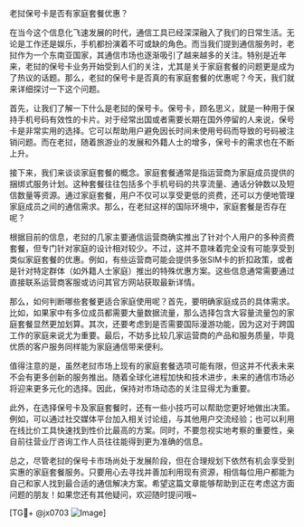老挝保号卡是否有家庭套餐优惠？

在当今这个信息化飞速发展的时代，通信工具已经深深融入了我们的日常生活。无论是工作还是娱乐，手机都扮演着不可或缺的角色。而当我们提到通信服务时，老挝作为一个东南亚国家，其通信市场也逐渐吸引了越来越多的关注。特别是近年来，老挝的保号卡业务开始受到人们的关注，尤其是关于家庭套餐的问题更是成为了热议的话题。那么，老挝的保号卡是否真的有家庭套餐的优惠呢？今天，我们就来详细探讨一下这个问题。

首先，让我们了解一下什么是老挝的保号卡。保号卡，顾名思义，就是一种用于保持手机号码有效性的卡片。对于经常出国或者需要长期在国外停留的人来说，保号卡是非常实用的选择。它可以帮助用户避免因长时间未使用号码而导致的号码被注销问题。而在老挝，随着旅游业的发展和外籍人士的增多，保号卡的需求也在不断上升。

接下来，我们来谈谈家庭套餐的概念。家庭套餐通常是指运营商为家庭成员提供的捆绑式服务计划。这种套餐往往包括多个手机号码的共享流量、通话分钟数以及短信数量等资源。通过家庭套餐，用户不仅可以享受更低的资费，还可以方便地管理家庭成员之间的通信需求。那么，在老挝这样的国际环境中，家庭套餐是否存在呢？

根据目前的信息，老挝的几家主要通信运营商确实推出了针对个人用户的多种资费套餐，但专门针对家庭的设计相对较少。不过，这并不意味着完全没有可能享受到类似家庭套餐的优惠。例如，有些运营商可能会提供多张SIM卡的折扣政策，或者是针对特定群体（如外籍人士家庭）推出的特殊优惠方案。这些信息通常需要通过直接联系运营商客服或访问其官方网站获取最新详情。

那么，如何判断哪些套餐更适合家庭使用呢？首先，要明确家庭成员的具体需求。比如，如果家中有多位成员都需要大量数据流量，那么选择包含大容量流量包的家庭套餐显然更加划算。其次，还要考虑到是否需要国际漫游功能，因为这对于跨国工作的家庭来说尤为重要。最后，不妨多比较几家运营商的产品和服务质量，毕竟优质的客户服务同样能为家庭通信带来便利。

值得注意的是，虽然老挝市场上现有的家庭套餐选项可能有限，但这并不代表未来不会有更多创新的服务推出。随着全球化进程加快和技术进步，未来的通信市场必将迎来更多元化的选择。因此，保持对市场动态的关注显得尤为重要。

此外，在选择保号卡及家庭套餐时，还有一些小技巧可以帮助您更好地做出决策。例如，可以通过社交媒体平台加入相关讨论组，与其他用户交流经验；也可以利用在线比价工具快速找到性价比最高的方案。同时，不要忽视实地考察的重要性，亲自前往营业厅咨询工作人员往往能得到更为准确的信息。

总之，尽管老挝的保号卡市场尚处于发展阶段，但在合理规划下依然有机会享受到实惠的家庭套餐服务。只要用心去寻找并善加利用现有资源，相信每位用户都能为自己和家人找到最合适的通信解决方案。希望这篇文章能够帮助到正在考虑这方面问题的朋友！如果您还有其他疑问，欢迎随时提问哦~

[TG💪+ @jx0703 ![Image](https://github.com/user-attachments/assets/dbca1d08-cadb-493c-b0ec-ad6f7a83f270)]
